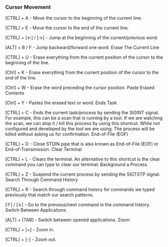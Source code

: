 ### Cursor Movement

[CTRL] + A - Move the cursor to the beginning of the current line.

[CTRL] + E - Move the cursor to the end of the current line.

[CTRL] + [←] / [→] - Jump at the beginning of the current/previous word.

[ALT] + B / F - Jump backward/forward one word.
Erase The Current Line

[CTRL] + U - Erase everything from the current position of the cursor to the beginning of the line.

[Ctrl] + K - Erase everything from the current position of the cursor to the end of the line.

[Ctrl] + W - Erase the word preceding the cursor position.
Paste Erased Contents

[Ctrl] + Y - Pastes the erased text or word.
Ends Task

[CTRL] + C - Ends the current task/process by sending the SIGINT signal. For example, this can be a scan that is running by a tool. If we are watching the scan, we can stop it / kill this process by using this shortcut. While not configured and developed by the tool we are using. The process will be killed without asking us for confirmation.
End-of-File (EOF)

[CTRL] + D - Close STDIN pipe that is also known as End-of-File (EOF) or End-of-Transmission.
Clear Terminal

[CTRL] + L - Clears the terminal. An alternative to this shortcut is the clear command you can type to clear our terminal.
Background a Process

[CTRL] + Z - Suspend the current process by sending the SIGTSTP signal.
Search Through Command History

[CTRL] + R - Search through command history for commands we typed previously that match our search patterns.

[↑] / [↓] - Go to the previous/next command in the command history.
Switch Between Applications

[ALT] + [TAB] - Switch between opened applications.
Zoom

[CTRL] + [+] - Zoom in.

[CTRL] + [-] - Zoom out.
